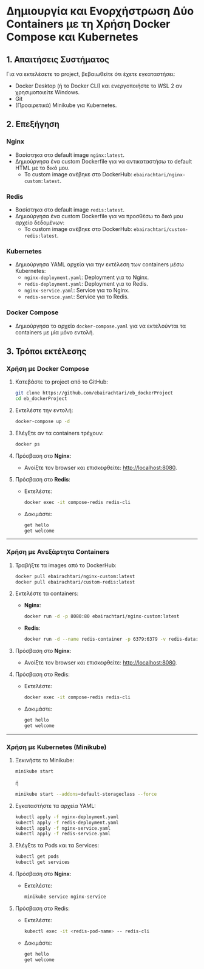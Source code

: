 # Δημιουργία και Ενορχήστρωση Δύο Containers με τη Χρήση Docker Compose και Kubernetes

## 1. Απαιτήσεις Συστήματος
Για να εκτελέσετε το project, βεβαιωθείτε ότι έχετε εγκαταστήσει:
- Docker Desktop (ή το Docker CLI) και ενεργοποιήστε το WSL 2 αν χρησιμοποιείτε Windows. 
- Git
- (Προαιρετικά) Minikube για Kubernetes.

## 2. Επεξήγηση
### **Nginx**
- Βασίστηκα στο default image `nginx:latest`.
- Δημιούργησα ένα custom Dockerfile για να αντικαταστήσω το default HTML με το δικό μου.
  - Το custom image ανέβηκε στο DockerHub: `ebairachtari/nginx-custom:latest`.

### **Redis**
- Βασίστηκα στο default image `redis:latest`.
- Δημιούργησα ένα custom Dockerfile για να προσθέσω το δικό μου αρχείο δεδομένων:
  - Το custom image ανέβηκε στο DockerHub: `ebairachtari/custom-redis:latest`.

### **Kubernetes**
- Δημιούργησα YAML αρχεία για την εκτέλεση των containers μέσω Kubernetes:
  - `nginx-deployment.yaml`: Deployment για το Nginx.
  - `redis-deployment.yaml`: Deployment για το Redis.
  - `nginx-service.yaml`: Service για το Nginx.
  - `redis-service.yaml`: Service για το Redis.

### **Docker Compose**
- Δημιούργησα το αρχείο `docker-compose.yaml` για να εκτελούνται τα containers με μία μόνο εντολή.

## 3. Τρόποι εκτέλεσης

### **Χρήση με Docker Compose**
1. Κατεβάστε το project από το GitHub:
   ```bash
   git clone https://github.com/ebairachtari/eb_dockerProject
   cd eb_dockerProject
   ```

2. Εκτελέστε την εντολή:
   ```bash
   docker-compose up -d
   ```

3. Ελέγξτε αν τα containers τρέχουν:
   ```bash
   docker ps
   ```

4. Πρόσβαση στο **Nginx**:
   - Ανοίξτε τον browser και επισκεφθείτε: [http://localhost:8080](http://localhost:8080).

5. Πρόσβαση στο **Redis**:
   - Εκτελέστε:
     ```bash
     docker exec -it compose-redis redis-cli
     ```
   - Δοκιμάστε:
     ```bash
     get hello
     get welcome
     ```

---

### **Χρήση με Ανεξάρτητα Containers**
1. Τραβήξτε τα images από το DockerHub:
   ```bash
   docker pull ebairachtari/nginx-custom:latest
   docker pull ebairachtari/custom-redis:latest
   ```

2. Εκτελέστε τα containers:
   - **Nginx**:
     ```bash
     docker run -d -p 8080:80 ebairachtari/nginx-custom:latest
     ```
   - **Redis**:
     ```bash
     docker run -d --name redis-container -p 6379:6379 -v redis-data:/data ebairachtari/custom-redis:latest
     ```

3. Πρόσβαση στο **Nginx**:
   - Ανοίξτε τον browser και επισκεφθείτε: [http://localhost:8080](http://localhost:8080).

4. Πρόσβαση στο Redis:
   - Εκτελέστε:
     ```bash
     docker exec -it compose-redis redis-cli
     ```

   - Δοκιμάστε:
     ```bash
     get hello
     get welcome
     ```

---

### **Χρήση με Kubernetes (Minikube)**
1. Ξεκινήστε το Minikube:
   ```bash
   minikube start
   ```
   ή
   ```bash
   minikube start --addons=default-storageclass --force
   ```   

3. Εγκαταστήστε τα αρχεία YAML:
   ```bash
   kubectl apply -f nginx-deployment.yaml
   kubectl apply -f redis-deployment.yaml
   kubectl apply -f nginx-service.yaml
   kubectl apply -f redis-service.yaml
   ```

4. Ελέγξτε τα Pods και τα Services:
   ```bash
   kubectl get pods
   kubectl get services
   ```

3. Πρόσβαση στο **Nginx**:
   - Εκτελέστε:
     ```bash
     minikube service nginx-service
     ```

4. Πρόσβαση στο Redis:
   - Εκτελέστε:
     ```bash
     kubectl exec -it <redis-pod-name> -- redis-cli
     ```
   - Δοκιμάστε:
     ```bash
     get hello
     get welcome
     ```

